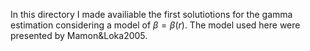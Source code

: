 In this directory I made availiable the first solutiotions for the gamma estimation considering a model of $\beta = \beta(r)$. The model used here were presented by Mamon&Loka2005.